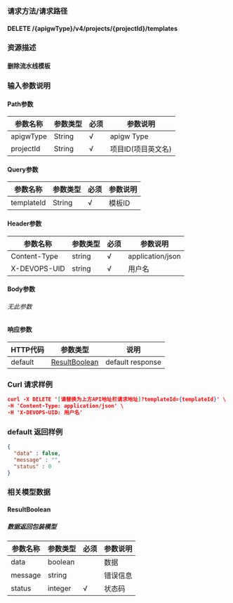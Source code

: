 ### 请求方法/请求路径
#### DELETE /{apigwType}/v4/projects/{projectId}/templates
### 资源描述
#### 删除流水线模板
### 输入参数说明
#### Path参数

| 参数名称      | 参数类型   | 必须  | 参数说明        |
| --------- | ------ | --- | ----------- |
| apigwType | String | √   | apigw Type  |
| projectId | String | √   | 项目ID(项目英文名) |

#### Query参数

| 参数名称       | 参数类型   | 必须  | 参数说明 |
| ---------- | ------ | --- | ---- |
| templateId | String | √   | 模板ID |

#### Header参数

| 参数名称         | 参数类型   | 必须  | 参数说明             |
| ------------ | ------ | --- | ---------------- |
| Content-Type | string | √   | application/json |
| X-DEVOPS-UID | string | √   | 用户名              |

#### Body参数
###### 无此参数
#### 响应参数

| HTTP代码  | 参数类型                            | 说明               |
| ------- | ------------------------------- | ---------------- |
| default | [ResultBoolean](#ResultBoolean) | default response |

### Curl 请求样例

```Json
curl -X DELETE '[请替换为上方API地址栏请求地址]?templateId={templateId}' \
-H 'Content-Type: application/json' \
-H 'X-DEVOPS-UID: 用户名' 
```

### default 返回样例

```Json
{
  "data" : false,
  "message" : "",
  "status" : 0
}
```

### 相关模型数据
#### ResultBoolean
##### 数据返回包装模型

| 参数名称    | 参数类型    | 必须  | 参数说明 |
| ------- | ------- | --- | ---- |
| data    | boolean |     | 数据   |
| message | string  |     | 错误信息 |
| status  | integer | √   | 状态码  |

 
